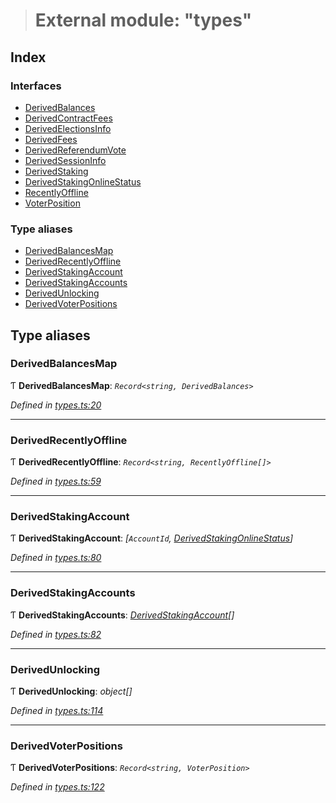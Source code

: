 > # External module: "types"

## Index

### Interfaces

* [DerivedBalances](../interfaces/_types_.derivedbalances.md)
* [DerivedContractFees](../interfaces/_types_.derivedcontractfees.md)
* [DerivedElectionsInfo](../interfaces/_types_.derivedelectionsinfo.md)
* [DerivedFees](../interfaces/_types_.derivedfees.md)
* [DerivedReferendumVote](../interfaces/_types_.derivedreferendumvote.md)
* [DerivedSessionInfo](../interfaces/_types_.derivedsessioninfo.md)
* [DerivedStaking](../interfaces/_types_.derivedstaking.md)
* [DerivedStakingOnlineStatus](../interfaces/_types_.derivedstakingonlinestatus.md)
* [RecentlyOffline](../interfaces/_types_.recentlyoffline.md)
* [VoterPosition](../interfaces/_types_.voterposition.md)

### Type aliases

* [DerivedBalancesMap](_types_.md#derivedbalancesmap)
* [DerivedRecentlyOffline](_types_.md#derivedrecentlyoffline)
* [DerivedStakingAccount](_types_.md#derivedstakingaccount)
* [DerivedStakingAccounts](_types_.md#derivedstakingaccounts)
* [DerivedUnlocking](_types_.md#derivedunlocking)
* [DerivedVoterPositions](_types_.md#derivedvoterpositions)

## Type aliases

###  DerivedBalancesMap

Ƭ **DerivedBalancesMap**: *`Record<string, DerivedBalances>`*

*Defined in [types.ts:20](https://github.com/polkadot-js/api/blob/e942e68/packages/api-derive/src/types.ts#L20)*

___

###  DerivedRecentlyOffline

Ƭ **DerivedRecentlyOffline**: *`Record<string, RecentlyOffline[]>`*

*Defined in [types.ts:59](https://github.com/polkadot-js/api/blob/e942e68/packages/api-derive/src/types.ts#L59)*

___

###  DerivedStakingAccount

Ƭ **DerivedStakingAccount**: *[`AccountId`, [DerivedStakingOnlineStatus](../interfaces/_types_.derivedstakingonlinestatus.md)]*

*Defined in [types.ts:80](https://github.com/polkadot-js/api/blob/e942e68/packages/api-derive/src/types.ts#L80)*

___

###  DerivedStakingAccounts

Ƭ **DerivedStakingAccounts**: *[DerivedStakingAccount](_types_.md#derivedstakingaccount)[]*

*Defined in [types.ts:82](https://github.com/polkadot-js/api/blob/e942e68/packages/api-derive/src/types.ts#L82)*

___

###  DerivedUnlocking

Ƭ **DerivedUnlocking**: *object[]*

*Defined in [types.ts:114](https://github.com/polkadot-js/api/blob/e942e68/packages/api-derive/src/types.ts#L114)*

___

###  DerivedVoterPositions

Ƭ **DerivedVoterPositions**: *`Record<string, VoterPosition>`*

*Defined in [types.ts:122](https://github.com/polkadot-js/api/blob/e942e68/packages/api-derive/src/types.ts#L122)*